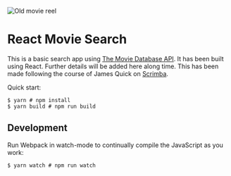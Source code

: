 ![Old movie reel](https://90minutos.org/img/timothy-eberly-dTLlhgeEJWg-unsplash.jpg "Photo by Timothy Eberly on Unsplash")

# React Movie Search

This is a basic search app using [The Movie Database API](https://www.themoviedb.org). It has been built using React. Further details will be added here along time. This has been made following the course of James Quick on [Scrimba](https://scrimba.com/course/greactmovie/enrolled?utm_source=newsletter&utm_medium=email&utm_campaign=greactmovie_mainlist_launch).

Quick start:

```
$ yarn # npm install
$ yarn build # npm run build
````

## Development

Run Webpack in watch-mode to continually compile the JavaScript as you work:

```
$ yarn watch # npm run watch
```